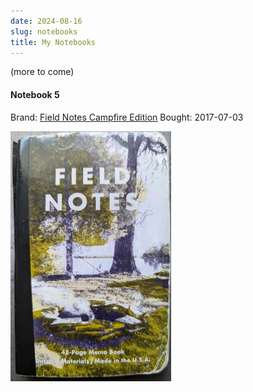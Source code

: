 ```yaml
---
date: 2024-08-16
slug: notebooks
title: My Notebooks
---
```


(more to come)

#### Notebook 5

Brand: [Field Notes Campfire Edition](https://fieldnotesbrand.com/products/campfire)
Bought: 2017-07-03

[![Notebook 5](./FN05_small.webp?v=2)](./FN05.jpg)
